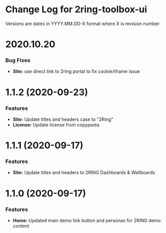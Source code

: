 # Change Log for 2ring-toolbox-ui

Versions are dates in YYYY.MM.DD-X format where X is revision number


# 2020.10.20

### Bug Fixes
* **Site:** use direct link to 2ring portal to fix cookie/iframe issue


# 1.1.2 (2020-09-23)

### Features

* **Site:** Update titles and headers case to "2Ring" 
* **License:** Update license from copypasta


# 1.1.1 (2020-09-17)

### Features

* **Site:** Update titles and headers to 2RING Dashboards & Wallboards


# 1.1.0 (2020-09-17)

### Features

* **Home:** Updated main demo link button and personas for 2RING demo content